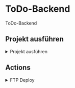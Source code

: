 # ToDo-Backend
ToDo-Backend

## Projekt ausführen
<details closed>
    <summary>Projekt ausführen</summary>
    
    copy env .env

    composer install

    php spark db:create todos

    php spark migrate

    php spark db:seed TodoSeeder

    php spark shield:setup
    --n
    --n
    --n
    --y

    php spark serve
</details>

## Actions
<details closed>
    <summary>FTP Deploy</summary>
    Wir haben FTP Deploy verwendet, um automatisch die commits auf den FTP Server zu pushen
    
    https://github.com/marketplace/actions/ftp-deploy
</details>
